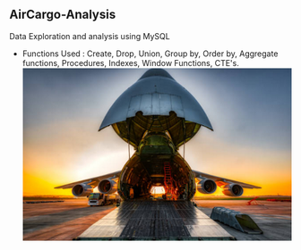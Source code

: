 ## AirCargo-Analysis
Data Exploration and analysis using MySQL

- Functions Used : Create, Drop, Union, Group by, Order by, Aggregate functions, Procedures, Indexes, Window Functions, CTE's.
![Aircargo-Analysis](Aircargo.png)

